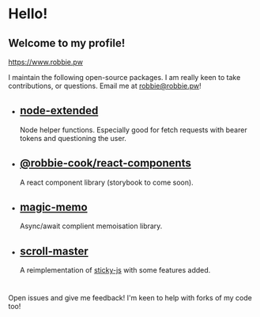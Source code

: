 # Hello!

## Welcome to my profile!

https://www.robbie.pw

I maintain the following open-source packages. I am really keen to take contributions,
or questions. Email me at robbie@robbie.pw!

- ## [node-extended](https://www.npmjs.com/package/node-extended)

  Node helper functions. Especially good for fetch requests with bearer tokens and questioning the user.

- ## [@robbie-cook/react-components](https://www.npmjs.com/package/@robbie-cook/react-components)

  A react component library (storybook to come soon).
- ## [magic-memo](https://www.npmjs.com/package/magic-memo)

  Async/await complient memoisation library.
- ## [scroll-master](https://www.npmjs.com/package/scroll-master)

  A reimplementation of [sticky-js](https://rgalus.github.io/sticky-js/) with some features added.
  
  #

Open issues and give me feedback! I'm keen to help with forks of my code too!
